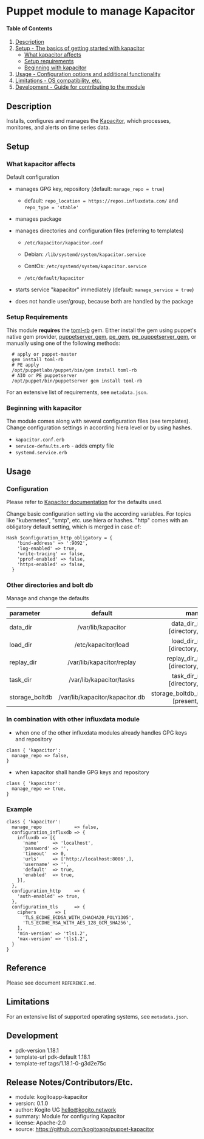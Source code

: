 # Puppet module to manage Kapacitor

#### Table of Contents

1. [Description](#description)
2. [Setup - The basics of getting started with kapacitor](#setup)
   - [What kapacitor affects](#what-kapacitor-affects)
   - [Setup requirements](#setup-requirements)
   - [Beginning with kapacitor](#beginning-with-kapacitor)
3. [Usage - Configuration options and additional functionality](#usage)
4. [Limitations - OS compatibility, etc.](#limitations)
5. [Development - Guide for contributing to the module](#development)

## Description

Installs, configures and manages the [Kapacitor](https://github.com/influxdata/kapacitor),
which processes, monitores, and alerts on time series data.

## Setup

### What kapacitor affects

Default configuration

- manages GPG key, repository (default: `manage_repo = true`)

  - default: `repo_location = https://repos.influxdata.com/` and `repo_type = 'stable'`

- manages package

- manages directories and configuration files (referring to templates)

  - `/etc/kapacitor/kapacitor.conf`

  - Debian: `/lib/systemd/system/kapacitor.service`
  - CentOs: `/etc/systemd/system/kapacitor.service`

  - `/etc/default/kapacitor`

- starts service "kapacitor" immediately (default: `manage_service = true`)

- does not handle user/group, because both are handled by the package

### Setup Requirements

This module **requires** the [toml-rb](https://github.com/eMancu/toml-rb) gem. Either install the gem using puppet's native gem provider, [puppetserver_gem](https://forge.puppetlabs.com/puppetlabs/puppetserver_gem), [pe_gem](https://forge.puppetlabs.com/puppetlabs/pe_gem), [pe_puppetserver_gem](https://forge.puppetlabs.com/puppetlabs/pe_puppetserver_gem), or manually using one of the following methods:
```
  # apply or puppet-master
  gem install toml-rb
  # PE apply
  /opt/puppetlabs/puppet/bin/gem install toml-rb
  # AIO or PE puppetserver
  /opt/puppet/bin/puppetserver gem install toml-rb
```

For an extensive list of requirements, see `metadata.json`.

### Beginning with kapacitor

The module comes along with several configuration files (see templates).
Change configuration settings in according hiera level or by using hashes.

- `kapacitor.conf.erb`
- `service-defaults.erb` - adds empty file
- `systemd.service.erb`

## Usage

### Configuration

Please refer to [Kapacitor documentation](https://www.influxdata.com/time-series-platform/kapacitor/)
for the defaults used.

Change basic configuration setting via the according variables.
For topics like "kubernetes", "smtp", etc. use hiera or hashes.
"http" comes with an obligatory default setting, which is merged in case of:

```
Hash $configuration_http_obligatory = {
    'bind-address' => ':9092',
    'log-enabled' => true,
    'write-tracing' => false,
    'pprof-enabled' => false,
    'https-enabled' => false,
  }
```

### Other directories and bolt db

Manage and change the defaults

| parameter      |             default             |                             manage via |
| :------------- | :-----------------------------: | -------------------------------------: |
| data_dir       |       /var/lib/kapacitor        |     data_dir_manage [directory,absent] |
| load_dir       |       /etc/kapacitor/load       |     load_dir_manage [directory,absent] |
| replay_dir     |    /var/lib/kapacitor/replay    |   replay_dir_manage [directory,absent] |
| task_dir       |    /var/lib/kapacitor/tasks     |     task_dir_manage [directory,absent] |
| storage_boltdb | /var/lib/kapacitor/kapacitor.db | storage_boltdb_manage [present,absent] |

### In combination with other influxdata module

- when one of the other influxdata modules already handles GPG keys and repository

```
class { 'kapacitor':
  manage_repo => false,
}
```

- when kapacitor shall handle GPG keys and repository

```
class { 'kapacitor':
  manage_repo => true,
}
```

### Example

```
class { 'kapacitor':
  manage_repo            => false,
  configuration_influxdb => {
    influxdb => [{
      'name'     => 'localhost',
      'password' => '',
      'timeout'  => 0,
      'urls'     => ['http://localhost:8086',],
      'username' => '',
      'default'  => true,
      'enabled'  => true,
    }],
  },
  configuration_http     => {
    'auth-enabled' => true,
  },
  configuration_tls      => {
    ciphers       => [
      'TLS_ECDHE_ECDSA_WITH_CHACHA20_POLY1305',
      'TLS_ECDHE_RSA_WITH_AES_128_GCM_SHA256',
    ],
    'min-version' => 'tls1.2',
    'max-version' => 'tls1.2',
  }
}
```

## Reference

Please see document `REFERENCE.md`.

## Limitations

For an extensive list of supported operating systems, see `metadata.json`.

## Development

- pdk-version 1.18.1
- template-url pdk-default 1.18.1
- template-ref tags/1.18.1-0-g3d2e75c

## Release Notes/Contributors/Etc.

- module: kogitoapp-kapacitor
- version: 0.1.0
- author: Kogito UG <hello@kogito.network>
- summary: Module for configuring Kapacitor
- license: Apache-2.0
- source: https://github.com/kogitoapp/puppet-kapacitor
